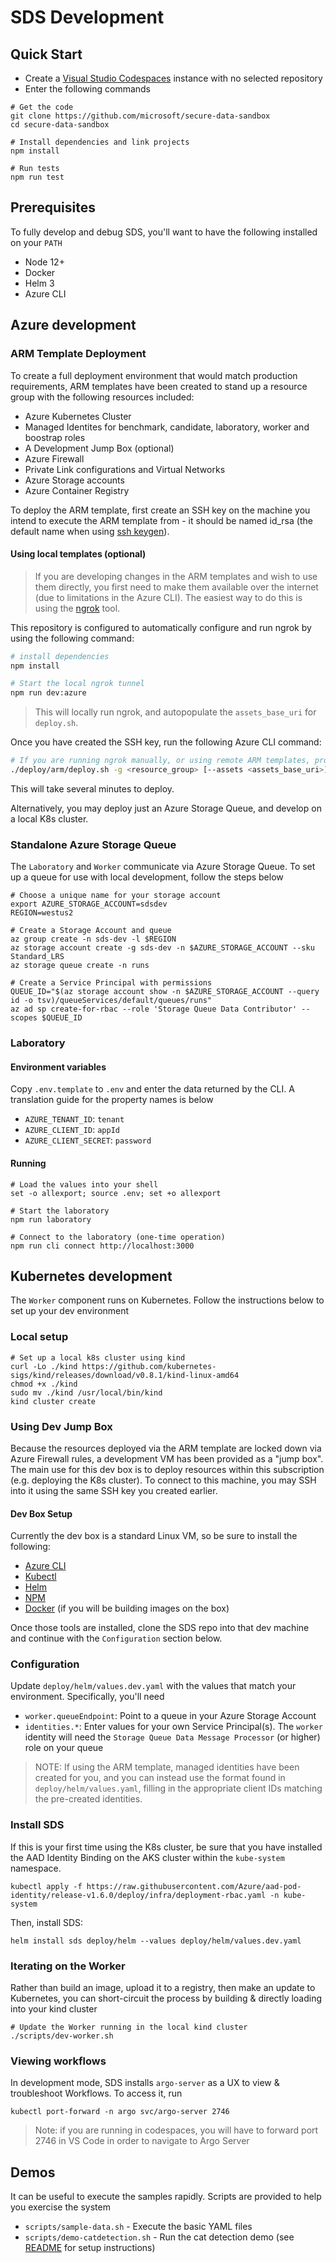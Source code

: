 # SDS Development

## Quick Start

* Create a [Visual Studio Codespaces](https://online.visualstudio.com) instance with no selected repository
* Enter the following commands

```shell
# Get the code
git clone https://github.com/microsoft/secure-data-sandbox
cd secure-data-sandbox

# Install dependencies and link projects
npm install

# Run tests
npm run test
```

## Prerequisites

To fully develop and debug SDS, you'll want to have the following installed on your `PATH`

* Node 12+
* Docker
* Helm 3
* Azure CLI

## Azure development

### ARM Template Deployment

To create a full deployment environment that would match production requirements, ARM templates have been created to stand up a resource group with
the following resources included:

- Azure Kubernetes Cluster
- Managed Identites for benchmark, candidate, laboratory, worker and boostrap roles
- A Development Jump Box (optional)
- Azure Firewall
- Private Link configurations and Virtual Networks
- Azure Storage accounts
- Azure Container Registry

To deploy the ARM template, first create an SSH key on the machine you intend to execute the ARM template from - it should be named id_rsa (the default name when using [ssh keygen](https://www.tutorialspoint.com/unix_commands/ssh-keygen.htm)).

#### Using local templates (optional)

>If you are developing changes in the ARM templates and wish to use them directly, you first need to make them available over the internet (due to limitations in the Azure CLI). The easiest way to do this is using the [ngrok](https://ngrok.com/download) tool. 

This repository is configured to automatically configure and run ngrok by using the following command:

```bash
# install dependencies
npm install

# Start the local ngrok tunnel
npm run dev:azure
```

>This will locally run ngrok, and autopopulate the `assets_base_uri` for `deploy.sh`.

Once you have created the SSH key, run the following Azure CLI command:

```bash
# If you are running ngrok manually, or using remote ARM templates, provide the assets_base_uri
./deploy/arm/deploy.sh -g <resource_group> [--assets <assets_base_uri>] --dev
```

This will take several minutes to deploy.

Alternatively, you may deploy just an Azure Storage Queue, and develop on a local K8s cluster.

### Standalone Azure Storage Queue

The `Laboratory` and `Worker` communicate via Azure Storage Queue. To set up a queue for use with local development, follow the steps below

```shell
# Choose a unique name for your storage account
export AZURE_STORAGE_ACCOUNT=sdsdev
REGION=westus2

# Create a Storage Account and queue
az group create -n sds-dev -l $REGION
az storage account create -g sds-dev -n $AZURE_STORAGE_ACCOUNT --sku Standard_LRS
az storage queue create -n runs

# Create a Service Principal with permissions
QUEUE_ID="$(az storage account show -n $AZURE_STORAGE_ACCOUNT --query id -o tsv)/queueServices/default/queues/runs"
az ad sp create-for-rbac --role 'Storage Queue Data Contributor' --scopes $QUEUE_ID
```

### Laboratory 

#### Environment variables

Copy `.env.template` to `.env` and enter the data returned by the CLI. A translation guide for the property names is below

* `AZURE_TENANT_ID`: `tenant`
* `AZURE_CLIENT_ID`: `appId`
* `AZURE_CLIENT_SECRET`: `password`

#### Running

```shell
# Load the values into your shell
set -o allexport; source .env; set +o allexport

# Start the laboratory
npm run laboratory

# Connect to the laboratory (one-time operation)
npm run cli connect http://localhost:3000
```

## Kubernetes development

The `Worker` component runs on Kubernetes. Follow the instructions below to set up your dev environment

### Local setup

```shell
# Set up a local k8s cluster using kind
curl -Lo ./kind https://github.com/kubernetes-sigs/kind/releases/download/v0.8.1/kind-linux-amd64
chmod +x ./kind
sudo mv ./kind /usr/local/bin/kind
kind cluster create
```

### Using Dev Jump Box

Because the resources deployed via the ARM template are locked down via Azure Firewall rules, a development VM has been provided as a "jump box". The main use for this dev box is to deploy resources within this subscription (e.g. deploying the K8s cluster). To connect to this machine, you may SSH into it using the same SSH key you created earlier.

#### Dev Box Setup

Currently the dev box is a standard Linux VM, so be sure to install the following:

- [Azure CLI](https://docs.microsoft.com/en-us/cli/azure/install-azure-cli?view=azure-cli-latest)
- [Kubectl](https://kubernetes.io/docs/tasks/tools/install-kubectl/#install-kubectl-on-linux)
- [Helm](https://helm.sh/docs/intro/install/)
- [NPM](https://github.com/nodesource/distributions/blob/master/README.md)
- [Docker](https://docs.docker.com/engine/install/ubuntu/#:~:text=%20Install%20from%20a%20package%20%F0%9F%94%97%20%201,the%20hello-world%20image.%0A%24%20sudo%20docker%20run...%20More%20) (if you will be building images on the box)

Once those tools are installed, clone the SDS repo into that dev machine and continue with the `Configuration` section below.

### Configuration

Update `deploy/helm/values.dev.yaml` with the values that match your environment. Specifically, you'll need

* `worker.queueEndpoint`: Point to a queue in your Azure Storage Account
* `identities.*`: Enter values for your own Service Principal(s). The `worker` identity will need the `Storage Queue Data Message Processor` (or higher) role on your queue

>NOTE: If using the ARM template, managed identities have been created for you, and you can instead use the format found in `deploy/helm/values.yaml`, filling in the appropriate client IDs matching the pre-created identities.

### Install SDS

If this is your first time using the K8s cluster, be sure that you have installed the AAD Identity Binding on the AKS cluster within the `kube-system` namespace.
```shell
kubectl apply -f https://raw.githubusercontent.com/Azure/aad-pod-identity/release-v1.6.0/deploy/infra/deployment-rbac.yaml -n kube-system
```
Then, install SDS:

```shell
helm install sds deploy/helm --values deploy/helm/values.dev.yaml
```

### Iterating on the Worker

Rather than build an image, upload it to a registry, then make an update to Kubernetes, you can short-circuit the process by building & directly loading into your kind cluster

```shell
# Update the Worker running in the local kind cluster
./scripts/dev-worker.sh
```

### Viewing workflows

In development mode, SDS installs `argo-server` as a UX to view & troubleshoot Workflows. To access it, run

```shell
kubectl port-forward -n argo svc/argo-server 2746
```

> Note: if you are running in codespaces, you will have to forward port 2746 in VS Code in order to navigate to Argo Server

## Demos

It can be useful to execute the samples rapidly. Scripts are provided to help you exercise the system

* `scripts/sample-data.sh` - Execute the basic YAML files
* `scripts/demo-catdetection.sh` - Run the cat detection demo (see [README](/samples/catdetection/README.md) for setup instructions)
